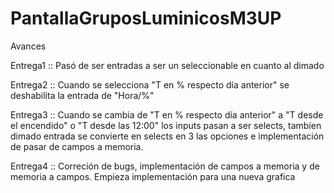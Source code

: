# PantallaGruposLuminicosM3UP
Avances

Entrega1 :: Pasó de ser entradas a ser un seleccionable en cuanto al dimado

Entrega2 :: Cuando se selecciona "T en % respecto día anterior" se deshabilita la entrada de "Hora/%" 

Entrega3 :: Cuando se cambia de "T en % respecto día anterior" a "T desde el encendido" o "T desde las 12:00" los inputs pasan a ser selects, tambíen dimado entrada se convierte en selects en 3 las opciones e implementación de pasar de campos a memoria. 

Entrega4 :: Correción de bugs, implementación de campos a memoria y de memoria a campos. Empieza implementación para una nueva grafica
